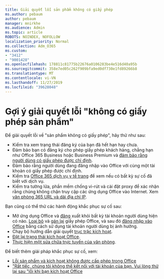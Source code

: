 ```yaml
---
title: Giải quyết lỗi sản phẩm không có giấy phép
ms.author: pebaum
author: pebaum
manager: mnirkhe
ms.audience: Admin
ms.topic: article
ROBOTS: NOINDEX, NOFOLLOW
localization_priority: Normal
ms.collection: Adm_O365
ms.custom:
- "3412"
- "9001428"
ms.openlocfilehash: 178811c81775b22676a0106283be4e516d40a95b
ms.sourcegitcommit: 358e7ed05c262f909bfa9ed0df730e1fd89266b8
ms.translationtype: MT
ms.contentlocale: vi-VN
ms.lasthandoff: 11/27/2019
ms.locfileid: "39628048"
---
```

# <a name="suggestions-for-solving-unlicensed-product-errors"></a>Gợi ý giải quyết lỗi "không có giấy phép sản phẩm"

Để giải quyết lỗi về "sản phẩm không có giấy phép", hãy thử như sau:

- Kiểm tra xem trạng thái đăng ký của bạn đã hết hạn hay chưa.
- Đảm bảo bạn có đăng ký cho phép giấy phép khách hàng, chẳng hạn như Office 365 Business hoặc Business Premium và [đảm bảo rằng người dùng có giấy phép được chỉ định](https://docs.microsoft.com/office365/admin/subscriptions-and-billing/assign-licenses-to-users). 
- Đảm bảo rằng người dùng đang đăng nhập vào Office với cùng một tài khoản có giấy phép được chỉ định.
- Kiểm tra [Office 365 dịch vụ y tế trang](https://docs.microsoft.com/office365/enterprise/view-service-health) để xem nếu có bất kỳ sự cố đã biết với dịch vụ.
- Kiểm tra tường lửa, phần mềm chống vi-rút và cài đặt proxy để xác nhận rằng chúng không chặn truy cập các ứng dụng Office vào Internet. Xem [văn phòng 365 URL và dải địa chỉ IP](https://docs.microsoft.com/office365/enterprise/urls-and-ip-address-ranges).

Bạn cũng có thể thử các hành động khắc phục sự cố sau: 

- Mở ứng dụng Office và [đăng](https://support.office.com/article/5a20dc11-47e9-4b6f-945d-478cb6d92071) xuất khỏi bất kỳ tài khoản người dùng hiện có nào. [Loại bỏ](https://docs.microsoft.com/office365/admin/manage/remove-licenses-from-users) và [gán lại](https://docs.microsoft.com/office365/admin/manage/assign-licenses-to-users) giấy phép Office, và sau đó [đăng nhập vào Office](https://support.office.com/article/628ea040-f265-49de-b986-be09c3ebf8a9) bằng cách sử dụng tài khoản người dùng bị ảnh hưởng.
- Chạy bộ hướng dẫn giải quyết [trục trặc kích hoạt](https://aka.ms/SARA-OfficeActivation-Alchemy).
- [Đặt lại trạng thái kích hoạt Office](https://docs.microsoft.com/office365/troubleshoot/activation/reset-office-365-proplus-activation-state). 
- [Thực hiện một sửa chữa trực tuyến của văn phòng](https://support.office.com/Article/7821d4b6-7c1d-4205-aa0e-a6b40c5bb88b).

Để biết thêm giải pháp khắc phục sự cố, xem: 

- [Lỗi sản phẩm và kích hoạt không được cấp phép trong Office](https://support.office.com/Article/0d23d3c0-c19c-4b2f-9845-5344fedc4380)
- ["Rất tiếc, chúng tôi không thể kết nối với tài khoản của bạn. Vui lòng thử lại sau "lỗi khi bạn kích hoạt Office](https://docs.microsoft.com/office/troubleshoot/activation-installation/issue-when-activate-office-from-office-365)